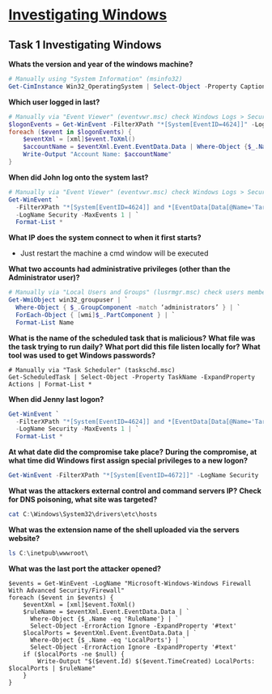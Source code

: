 # [Investigating Windows](https://tryhackme.com/room/investigatingwindows)

## Task 1 Investigating Windows

**Whats the version and year of the windows machine?**

```powershell
# Manually using "System Information" (msinfo32)
Get-CimInstance Win32_OperatingSystem | Select-Object -Property Caption
```

**Which user logged in last?**

```powershell
# Manually via "Event Viewer" (eventvwr.msc) check Windows Logs > Security
$logonEvents = Get-WinEvent -FilterXPath "*[System[EventID=4624]]" -LogName Security -MaxEvents 1
foreach ($event in $logonEvents) {
    $eventXml = [xml]$event.ToXml()
    $accountName = $eventXml.Event.EventData.Data | Where-Object {$_.Name -eq 'TargetUserName'} | Select-Object -ExpandProperty '#text'
    Write-Output "Account Name: $accountName"
}
```

**When did John log onto the system last?**

```powershell
# Manually via "Event Viewer" (eventvwr.msc) check Windows Logs > Security
Get-WinEvent `
  -FilterXPath "*[System[EventID=4624]] and *[EventData[Data[@Name='TargetUserName']='John']]" `
  -LogName Security -MaxEvents 1 | `
  Format-List *
```

**What IP does the system connect to when it first starts?**

* Just restart the machine a cmd window will be executed

**What two accounts had administrative privileges (other than the Administrator user)?**

```powershell
# Manually via "Local Users and Groups" (lusrmgr.msc) check users member of "Administrators" group
Get-WmiObject win32_groupuser | `
  Where-Object { $_.GroupComponent -match ‘administrators’ } | `
  ForEach-Object { [wmi]$_.PartComponent } | `
  Format-List Name
```

**What is the name of the scheduled task that is malicious?**
**What file was the task trying to run daily?**
**What port did this file listen locally for?**
**What tool was used to get Windows passwords?**

```shell
# Manually via "Task Scheduler" (taskschd.msc)
Get-ScheduledTask | Select-Object -Property TaskName -ExpandProperty Actions | Format-List *
```

**When did Jenny last logon?**

```powershell
Get-WinEvent `
  -FilterXPath "*[System[EventID=4624]] and *[EventData[Data[@Name='TargetUserName']='Jenny']]" `
  -LogName Security -MaxEvents 1 | `
  Format-List *
```

**At what date did the compromise take place?**
**During the compromise, at what time did Windows first assign special privileges to a new logon?**

```powershell
Get-WinEvent -FilterXPath "*[System[EventID=4672]]" -LogName Security | Format-List *
```

**What was the attackers external control and command servers IP?**
**Check for DNS poisoning, what site was targeted?**

```powershell
cat C:\Windows\System32\drivers\etc\hosts
```

**What was the extension name of the shell uploaded via the servers website?**

```powershell
ls C:\inetpub\wwwroot\
```

**What was the last port the attacker opened?**

```shell
$events = Get-WinEvent -LogName "Microsoft-Windows-Windows Firewall With Advanced Security/Firewall"
foreach ($event in $events) {
    $eventXml = [xml]$event.ToXml()
    $ruleName = $eventXml.Event.EventData.Data | `
      Where-Object {$_.Name -eq 'RuleName'} | `
      Select-Object -ErrorAction Ignore -ExpandProperty '#text'
    $localPorts = $eventXml.Event.EventData.Data | `
      Where-Object {$_.Name -eq 'LocalPorts'} | `
      Select-Object -ErrorAction Ignore -ExpandProperty '#text'
    if ($localPorts -ne $null) {
        Write-Output "$($event.Id) $($event.TimeCreated) LocalPorts: $localPorts | $ruleName"
    }
}
```
